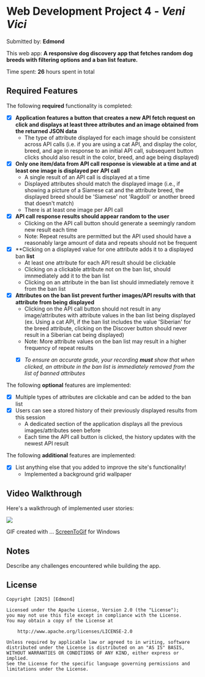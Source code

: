 # Web Development Project 4 - *Veni Vici*

Submitted by: **Edmond**

This web app: **A responsive dog discovery app that fetches random dog breeds with filtering options and a ban list feature.**

Time spent: **26** hours spent in total

## Required Features

The following **required** functionality is completed: 

- [X] **Application features a button that creates a new API fetch request on click and displays at least three attributes and an image obtained from the returned JSON data**
  - The type of attribute displayed for each image should be consistent across API calls (i.e. if you are using a cat API, and display the color, breed, and age in response to an initial API call, subsequent button clicks should also result in the color, breed, and age being displayed)
- [X] **Only one item/data from API call response is viewable at a time and at least one image is displayed per API call**
  - A single result of an API call is displayed at a time 
  - Displayed attributes should match the displayed image (i.e., if showing a picture of a Siamese cat and the attribute breed, the displayed breed should be 'Siamese' not 'Ragdoll' or another breed that doesn't match)
  - There is at least one image per API call
- [X] **API call response results should appear random to the user**
  - Clicking on the API call button should generate a seemingly random new result each time
  - Note: Repeat results are permitted but the API used should have a reasonably large amount of data and repeats should not be frequent
- [X] **Clicking on a displayed value for one attribute adds it to a displayed ban **list**
  - At least one attribute for each API result should be clickable
  - Clicking on a clickable attribute not on the ban list, should imnmediately add it to the ban list 
  - Clicking on an attribute in the ban list should immediately remove it from the ban list 
- [X] **Attributes on the ban list prevent further images/API results with that attribute from being displayed**
  - Clicking on the API call button should not result in any image/attributes with attribute values in the ban list being displayed (ex. Using a cat API, if the ban list includes the value 'Siberian' for the breed attribute, clicking on the Discover button should never result in a Siberian cat being displayed)
  - Note: More attribute values on the ban list may result in a higher frequency of repeat results
  -  [X] _To ensure an accurate grade, your recording **must** show that when clicked, an attribute in the ban list is immediately removed from the list of banned attributes_


The following **optional** features are implemented:

- [X] Multiple types of attributes are clickable and can be added to the ban list
- [X] Users can see a stored history of their previously displayed  results from this session
  - A dedicated section of the application displays all the previous images/attributes seen before
  - Each time the API call button is clicked, the history updates with the newest API result

The following **additional** features are implemented:

* [X] List anything else that you added to improve the site's functionality!
  - Implemented a background grid wallpaper
## Video Walkthrough

Here's a walkthrough of implemented user stories:

<div>
     <a href="https://imgur.com/ZXY1XL3.gif">
       <img style="max-width:300px;" src="https://imgur.com/ZXY1XL3.gif">
     </a>
 </div>

<!-- Replace this with whatever GIF tool you used! -->
GIF created with ... [ScreenToGif](https://www.screentogif.com/) for Windows

## Notes

Describe any challenges encountered while building the app.

## License

    Copyright [2025] [Edmond]

    Licensed under the Apache License, Version 2.0 (the "License");
    you may not use this file except in compliance with the License.
    You may obtain a copy of the License at

        http://www.apache.org/licenses/LICENSE-2.0

    Unless required by applicable law or agreed to in writing, software
    distributed under the License is distributed on an "AS IS" BASIS,
    WITHOUT WARRANTIES OR CONDITIONS OF ANY KIND, either express or implied.
    See the License for the specific language governing permissions and
    limitations under the License.
